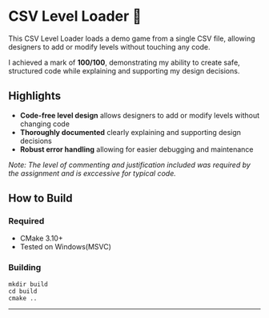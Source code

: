 # CSV Level Loader 📑

This CSV Level Loader loads a demo game from a single CSV file, allowing designers to add or modify levels without touching any code. <br>

I achieved a mark of **100/100**, demonstrating my ability to create safe, structured code while explaining and supporting my design decisions. <br>
## Highlights
- **Code-free level design** allows designers to add or modify levels without changing code
- **Thoroughly documented** clearly explaining and supporting design decisions
- **Robust error handling** allowing for easier debugging and maintenance

*Note: The level of commenting and justification included was required by the assignment and is exccessive for typical code.*
## How to Build

### Required
- CMake 3.10+  
- Tested on Windows(MSVC)

### Building

```
mkdir build
cd build
cmake ..
```
---


